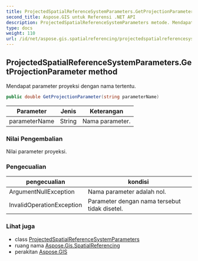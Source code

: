 ```yaml
---
title: ProjectedSpatialReferenceSystemParameters.GetProjectionParameter
second_title: Aspose.GIS untuk Referensi .NET API
description: ProjectedSpatialReferenceSystemParameters metode. Mendapat parameter proyeksi dengan nama tertentu.
type: docs
weight: 110
url: /id/net/aspose.gis.spatialreferencing/projectedspatialreferencesystemparameters/getprojectionparameter/
---
```

## ProjectedSpatialReferenceSystemParameters.GetProjectionParameter method

Mendapat parameter proyeksi dengan nama tertentu.

```csharp
public double GetProjectionParameter(string parameterName)
```

| Parameter | Jenis | Keterangan |
| --- | --- | --- |
| parameterName | String | Nama parameter. |

### Nilai Pengembalian

Nilai parameter proyeksi.

### Pengecualian

| pengecualian | kondisi |
| --- | --- |
| ArgumentNullException | Nama parameter adalah nol. |
| InvalidOperationException | Parameter dengan nama tersebut tidak disetel. |

### Lihat juga

* class [ProjectedSpatialReferenceSystemParameters](../)
* ruang nama [Aspose.Gis.SpatialReferencing](../../projectedspatialreferencesystemparameters/)
* perakitan [Aspose.GIS](../../../)


